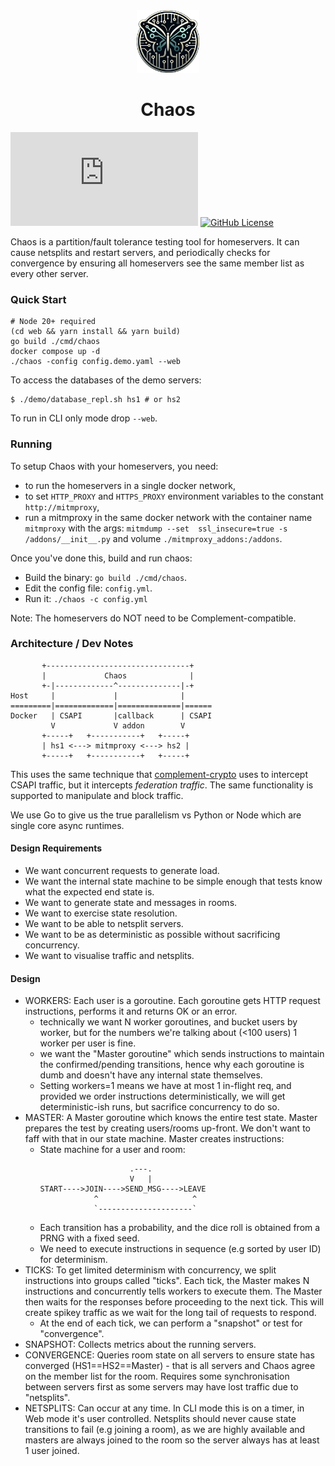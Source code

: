 <div align="center">
<img src="web/public/chaos-alpha.png" alt="Alt Text" width="100" height="100">
 <h1>Chaos</h1>
</div>

[![Matrix](https://img.shields.io/matrix/chaos-testing:matrix.org)](https://matrix.to/#/#chaos-testing:matrix.org)
[![GitHub License](https://img.shields.io/github/license/element-hq/chaos)](/LICENSE)


Chaos is a partition/fault tolerance testing tool for homeservers. It can cause netsplits and restart servers, and periodically checks for convergence by ensuring all homeservers see the same member list as every other server.

### Quick Start
```
# Node 20+ required
(cd web && yarn install && yarn build)
go build ./cmd/chaos
docker compose up -d
./chaos -config config.demo.yaml --web
```

To access the databases of the demo servers:
```
$ ./demo/database_repl.sh hs1 # or hs2
```

To run in CLI only mode drop `--web`.

### Running

To setup Chaos with your homeservers, you need:
 - to run the homeservers in a single docker network,
 - to set `HTTP_PROXY` and `HTTPS_PROXY` environment variables to the constant `http://mitmproxy`,
 - run a mitmproxy in the same docker network with the container name `mitmproxy` with the
   args: `mitmdump --set  ssl_insecure=true -s /addons/__init__.py` and volume `./mitmproxy_addons:/addons`.

Once you've done this, build and run chaos:
- Build the binary: `go build ./cmd/chaos`.
- Edit the config file: `config.yml`.
- Run it: `./chaos -c config.yml`

Note: The homeservers do NOT need to be Complement-compatible.

### Architecture / Dev Notes

```
       +--------------------------------+
       |             Chaos              |
       +-|-------------^--------------|-+
Host     |             |              |
=========|=============|==============|======
Docker   | CSAPI       |callback      | CSAPI
         V             V addon        V
       +-----+   +-----------+   +-----+
       | hs1 <---> mitmproxy <---> hs2 |
       +-----+   +-----------+   +-----+
```

This uses the same technique that [complement-crypto](https://github.com/matrix-org/complement-crypto/)
uses to intercept CSAPI traffic, but it intercepts _federation traffic_. The same functionality is
supported to manipulate and block traffic.

We use Go to give us the true parallelism vs Python or Node which are single core async runtimes.

#### Design Requirements

- We want concurrent requests to generate load.
- We want the internal state machine to be simple enough that tests know what the expected end state is.
- We want to generate state and messages in rooms.
- We want to exercise state resolution.
- We want to be able to netsplit servers.
- We want to be as deterministic as possible without sacrificing concurrency.
- We want to visualise traffic and netsplits.

#### Design

- WORKERS: Each user is a goroutine. Each goroutine gets HTTP request instructions, performs it and returns OK or an error.
  * technically we want N worker goroutines, and bucket users by worker, but for the numbers we're talking about (<100 users) 1 worker per user is fine.
  * we want the "Master goroutine" which sends instructions to maintain the confirmed/pending transitions, hence why each goroutine is dumb and doesn't have any internal state themselves.
  * Setting workers=1 means we have at most 1 in-flight req, and provided we order instructions deterministically, we will get deterministic-ish runs, but sacrifice concurrency to do so.
- MASTER: A Master goroutine which knows the entire test state. Master prepares the test by creating users/rooms up-front. We don't want to faff with that in our state machine. Master creates instructions:
  * State machine for a user and room:
    ```
                        .---. 
                        V   |
    START---->JOIN---->SEND_MSG---->LEAVE
                ^                     ^
                `---------------------`
    ```
  * Each transition has a probability, and the dice roll is obtained from a PRNG with a fixed seed.
  * We need to execute instructions in sequence (e.g sorted by user ID) for determinism.
- TICKS: To get limited determinism with concurrency, we split instructions into groups called "ticks". Each tick, the Master makes N instructions and concurrently tells workers to execute them. The Master then waits for the responses before proceeding to the next tick. This will create spikey traffic as we wait for the long tail of requests to respond.
  * At the end of each tick, we can perform a "snapshot" or test for "convergence".
- SNAPSHOT: Collects metrics about the running servers.
- CONVERGENCE: Queries room state on all servers to ensure state has converged (HS1==HS2==Master) - that is all servers and Chaos agree on the member list for the room. Requires some synchronisation between servers first as some servers may have lost traffic due to "netsplits".
- NETSPLITS: Can occur at any time. In CLI mode this is on a timer, in Web mode it's user controlled. Netsplits should never cause state transitions to fail (e.g joining a room), as we are highly available and masters are always joined to the room so the server always has at least 1 user joined.
